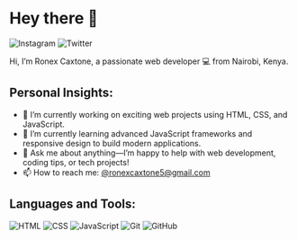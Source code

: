 # Hey there 👋

![Instagram](https://img.shields.io/badge/Instagram-Follow%20Me-E4405F?logo=instagram&style=social) ![Twitter](https://img.shields.io/badge/Twitter-Follow%20Me-1DA1F2?logo=twitter&style=social)

Hi, I’m Ronex Caxtone, a passionate web developer 💻 from Nairobi, Kenya.

##  Personal Insights:

- 🌱 I’m currently working on exciting web projects using HTML, CSS, and JavaScript.
- 🌿 I’m currently learning advanced JavaScript frameworks and responsive design to build modern applications.
- 💬 Ask me about anything—I’m happy to help with web development, coding tips, or tech projects!
- 📫 How to reach me: [@ronexcaxtone5@gmail.com](mailto:ronexcaxtone5@gmail.com)

## Languages and Tools:

![HTML](https://img.shields.io/badge/HTML5-E34F26?style=for-the-badge&logo=html5&logoColor=white)
![CSS](https://img.shields.io/badge/CSS3-1572B6?style=for-the-badge&logo=css3&logoColor=white)
![JavaScript](https://img.shields.io/badge/JavaScript-F7DF1E?style=for-the-badge&logo=javascript&logoColor=black)
![Git](https://img.shields.io/badge/Git-F05032?style=for-the-badge&logo=git&logoColor=white)
![GitHub](https://img.shields.io/badge/GitHub-100000?style=for-the-badge&logo=github&logoColor=white)

<!--
**Ronex-lab/Ronex-lab** is a ✨ _special_ ✨ repository because its `README.md` (this file) appears on your GitHub profile.

Here are some ideas to get you started:

- 🔭 I’m currently working on ...
- 🌱 I’m currently learning ...
- 👯 I’m looking to collaborate on ...
- 🤔 I’m looking for help with ...
- 💬 Ask me about ...
- 📫 How to reach me: ...
- 😄 Pronouns: ...
- ⚡ Fun fact: ...
-->
